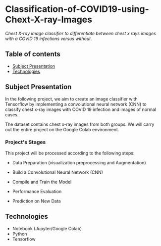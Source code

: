 # Classification-of-COVID19-using-Chext-X-ray-Images
*Chest X-ray image classifier to differentiate between chest x rays images with a COVID 19 infections versus without.*

## Table of contents
* [Subject Presentation](#subject-presentation)
* [Technologies](#technologies)

## Subject Presentation

In the following project, we aim to create an image classifier with Tensorflow by implementing a convolutional neural network (CNN) to classify chest x-ray images with COVID 19 infection and images of normal cases.

The dataset contains chest x-ray images from both groups. We will carry out the entire project on the Google Colab environment.

### Project's Stages
This project will be processed according to the following steps: 

- Data Preparation (visualization preprocessing and Augmentation)

- Build a Convolutional Neural Network (CNN)

- Compile and Train the Model

- Performance Evaluation

- Prediction on New Data

## Technologies
* Notebook (Jupyter/Google Colab)
* Python 
* Tensorflow



